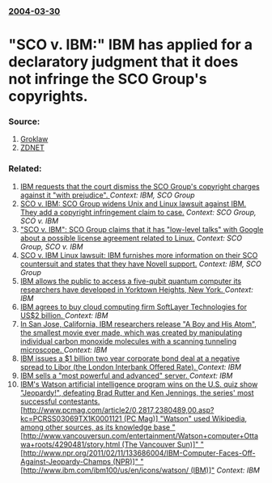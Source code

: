 ### [2004-03-30](/news/2004/03/30/index.md)

#  "SCO v. IBM:" IBM has applied for a declaratory judgment that it does not infringe the SCO Group's copyrights. 




### Source:

1. [Groklaw](http://www.groklaw.net/article.php?story=20040330184527522)
2. [ZDNET](http://zdnet.com.com/2100-1104-5182078.html)

### Related:

1. [ IBM requests that the court dismiss the SCO Group's copyright charges against it "with prejudice". ](/news/2004/04/6/ibm-requests-that-the-court-dismiss-the-sco-group-s-copyright-charges-against-it-with-prejudice.md) _Context: IBM, SCO Group_
2. [ SCO v. IBM: SCO Group widens Unix and Linux lawsuit against IBM. They add a copyright infringement claim to case.](/news/2004/02/5/sco-v-ibm-sco-group-widens-unix-and-linux-lawsuit-against-ibm-they-add-a-copyright-infringement-claim-to-case.md) _Context: SCO Group, SCO v. IBM_
3. [ "SCO v. IBM": SCO Group claims that it has "low-level talks" with Google about a possible license agreement related to Linux.](/news/2004/01/10/sco-v-ibm-sco-group-claims-that-it-has-low-level-talks-with-google-about-a-possible-license-agreement-related-to-linux.md) _Context: SCO Group, SCO v. IBM_
4. [ SCO v. IBM Linux lawsuit: IBM furnishes more information on their SCO countersuit and states that they have Novell support.](/news/2003/08/8/sco-v-ibm-linux-lawsuit-ibm-furnishes-more-information-on-their-sco-countersuit-and-states-that-they-have-novell-support.md) _Context: IBM, SCO Group_
5. [IBM allows the public to access a five-qubit quantum computer its researchers have developed in Yorktown Heights, New York. ](/news/2016/05/4/ibm-allows-the-public-to-access-a-five-qubit-quantum-computer-its-researchers-have-developed-in-yorktown-heights-new-york.md) _Context: IBM_
6. [IBM agrees to buy cloud computing firm SoftLayer Technologies for US$2 billion. ](/news/2013/06/4/ibm-agrees-to-buy-cloud-computing-firm-softlayer-technologies-for-us-2-billion.md) _Context: IBM_
7. [In San Jose, California, IBM researchers release "A Boy and His Atom", the smallest movie ever made, which was created by manipulating individual carbon monoxide molecules with a scanning tunneling microscope. ](/news/2013/05/1/in-san-jose-california-ibm-researchers-release-a-boy-and-his-atom-the-smallest-movie-ever-made-which-was-created-by-manipulating-indiv.md) _Context: IBM_
8. [IBM issues a $1 billion two year corporate bond deal at a negative spread to Libor (the London Interbank Offered Rate). ](/news/2013/02/5/ibm-issues-a-1-billion-two-year-corporate-bond-deal-at-a-negative-spread-to-libor-the-london-interbank-offered-rate.md) _Context: IBM_
9. [IBM sells a "most powerful and advanced" server. ](/news/2012/08/28/ibm-sells-a-most-powerful-and-advanced-server.md) _Context: IBM_
10. [IBM's Watson artificial intelligence program wins on the U.S. quiz show "Jeopardy!", defeating Brad Rutter and Ken Jennings, the series' most successful contestants. [http://www.pcmag.com/article2/0,2817,2380489,00.asp?kc=PCRSS03069TX1K0001121 (PC Mag)] "Watson" used Wikipedia, among other sources, as its knowledge base "[http://www.vancouversun.com/entertainment/Watson+computer+Ottawa+roots/4290481/story.html (The Vancouver Sun)]" "[http://www.npr.org/2011/02/11/133686004/IBM-Computer-Faces-Off-Against-Jeopardy-Champs (NPR)]" "[http://www.ibm.com/ibm100/us/en/icons/watson/ (IBM)]"](/news/2011/02/16/ibm-s-watson-artificial-intelligence-program-wins-on-the-u-s-quiz-show-jeopardy-defeating-brad-rutter-and-ken-jennings-the-series-mos.md) _Context: IBM_
